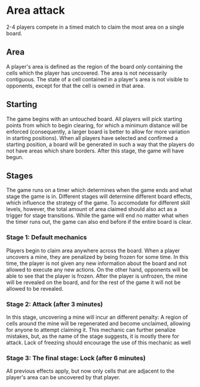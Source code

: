 # Area attack

2-4 players compete in a timed match to claim the most area on a single board. 

## Area

A player's area is defined as the region of the board *only* containing the cells which the player
has uncovered. The area is not necessarily contiguous. The state of a cell contained in a player's
area is not visible to opponents, except for that the cell is owned in that area. 

## Starting

The game begins with an untouched board. All players will pick starting points from which to begin
clearing, for which a minimum distance will be enforced (consequently, a larger board is better to
allow for more variation in starting positions). When all players have selected and confirmed a
starting position, a board will be generated in such a way that the players do not have areas which
share borders. After this stage, the game will have begun.

## Stages

The game runs on a timer which determines when the game ends and what stage the game is in.
Different stages will determine different board effects, which influence the strategy of the game.
To accomodate for different skill levels, however, the total amount of area claimed should also act
as a trigger for stage transitions.  While the game will end no matter what when the timer runs out,
the game can also end before if the entire board is clear. 

### Stage 1: Default mechanics

Players begin to claim area anywhere across the board. When a player uncovers a mine, they are
penalized by being frozen for some time. In this time, the player is not given any new information
about the board and not allowed to execute any new actions.  On the other hand, opponents will be
able to see that the player is frozen. After the player is unfrozen, the mine will be revealed
on the board, and for the rest of the game it will not be allowed to be revealed.

### Stage 2: Attack (after 3 minutes)

In this stage, uncovering a mine will incur an different penalty: A region of cells around the mine
will be regenerated and become unclaimed, allowing for anyone to attempt claiming it. This mechanic
can further penalize mistakes, but, as the name of the stage suggests, it is mostly there for
attack. Lack of freezing should encourage the use of this mechanic as well

### Stage 3: The final stage: Lock (after 6 minutes)

All previous effects apply, but now only cells that are adjacent to the player's area can be
uncovered by that player.